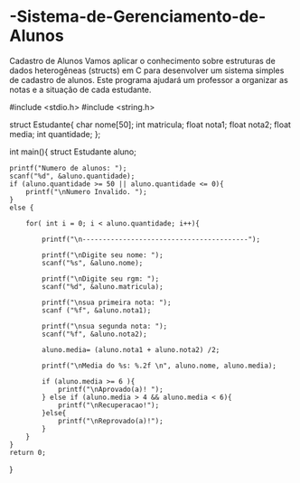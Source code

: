 # -Sistema-de-Gerenciamento-de-Alunos
Cadastro de Alunos Vamos aplicar o conhecimento sobre estruturas de dados heterogêneas (structs) em C para desenvolver um sistema simples de cadastro de alunos. Este programa ajudará um professor a organizar as notas e a situação de cada estudante.


#include <stdio.h>
#include <string.h>

struct Estudante{
	char nome[50];
	int matricula;
	float nota1;
	float nota2;
	float media;
	int quantidade;
};

int main(){
	struct Estudante aluno;
	
	printf("Numero de alunos: ");
	scanf("%d", &aluno.quantidade);
	if (aluno.quantidade >= 50 || aluno.quantidade <= 0){
		printf("\nNumero Invalido. ");
	}
	else {
	
		for( int i = 0; i < aluno.quantidade; i++){
			
			printf("\n-----------------------------------------");
	
			printf("\nDigite seu nome: ");
			scanf("%s", &aluno.nome);
			
			printf("\nDigite seu rgm: ");
			scanf("%d", &aluno.matricula);
			
			printf("\nsua primeira nota: ");
			scanf ("%f", &aluno.nota1);
			
			printf("\nsua segunda nota: ");
			scanf("%f", &aluno.nota2);
			
			aluno.media= (aluno.nota1 + aluno.nota2) /2;
			
			printf("\nMedia do %s: %.2f \n", aluno.nome, aluno.media);
			
			if (aluno.media >= 6 ){
				printf("\nAprovado(a)! ");
			} else if (aluno.media > 4 && aluno.media < 6){
				printf("\nRecuperacao!");
			}else{
				printf("\nReprovado(a)!");
			}
		}
	}
	return 0;
}
